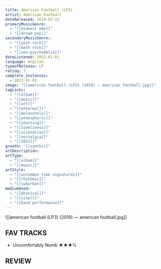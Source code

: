 ```yaml
---
title: American Football (LP3)
artist: American Football
dateReleased: 2019-03-22
primaryMusicGenre:
  - "[[midwest emo]]"
  - "[[dream pop]]"
secondaryMusicGenre:
  - "[[post-rock]]"
  - "[[math rock]]"
  - "[[neo-psychedelia]]"
dateListened: 2022-01-01
language: english
typeofRelease: LP
rating: 7
complete_instances:
  - 2022-01-01
image: "[[american football (LP3) (2019) — american football.jpg]]"
tagLinks:
  - "[[album]]"
  - "[[music]]"
  - "[[art]]"
  - "[[ethereal]]"
  - "[[melancholy]]"
  - "[[atmospheric]]"
  - "[[yearning]]"
  - "[[loneliness]]"
  - "[[alienation]]"
  - "[[nostalgia]]"
  - "[[2022]]"
growth: "[[synths]]"
artDescription:
artType:
  - "[[album]]"
  - "[[music]]"
artStyle:
  - "[[uncommon time signatures]]"
  - "[[rhythmic]]"
  - "[[suburban]]"
mediumUsed:
  - "[[physical]]"
  - "[[vinyl]]"
  - "[[band performance]]"
---
```

![[american football (LP3) (2019) — american football.jpg]]
## FAV TRACKS

- Uncomfortably Numb ★★★½
## REVIEW

